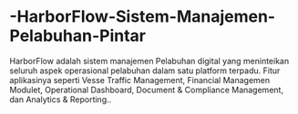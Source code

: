 # -HarborFlow-Sistem-Manajemen-Pelabuhan-Pintar
HarborFlow adalah sistem manajemen Pelabuhan digital yang meninteikan seluruh 
aspek operasional pelabuhan dalam satu platform terpadu. Fitur aplikasinya seperti Vesse 
Traffic Management, Financial Managemen Modulet, Operational Dashboard, Document 
& Compliance Management, dan  Analytics & Reporting..
